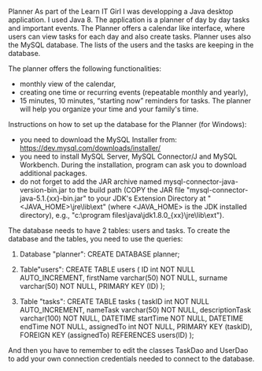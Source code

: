 Planner
As part of the Learn IT Girl I was developping a Java desktop application. I used Java 8. 
The application is a planner of day by day tasks and important events. The Planner offers a calendar like interface, where users can view tasks for each day and also create tasks. 
Planner uses also the MySQL database. The lists of the users and the tasks are keeping in the database. 

The planner offers the following functionalities:
- monthly view of the calendar,
- creating one time or recurring events (repeatable monthly and yearly),
- 15 minutes, 10 minutes, “starting now” reminders for tasks.
The planner will help you organize your time and your family's time.

 Instructions on how to set up the database for the Planner (for Windows):
- you need to download the MySQL Installer from: https://dev.mysql.com/downloads/installer/
- you need to install MySQL Server, MySQL Connector/J and MySQL Workbench. During the installation, program can ask you to download additional packages.
- do not forget to add the JAR archive named mysql-connector-java-version-bin.jar to the build path (COPY the JAR file "mysql-connector-java-5.1.{xx}-bin.jar" to your JDK's Extension Directory at "<JAVA_HOME>\jre\lib\ext" (where <JAVA_HOME> is the JDK installed directory), e.g., "c:\program files\java\jdk1.8.0_{xx}\jre\lib\ext"). 

The database needs to have 2 tables: users and tasks. 
To create the database and the tables, you need to use the queries:

1. Database "planner":
CREATE DATABASE planner;

2. Table"users": 
CREATE TABLE users (
    ID int NOT NULL AUTO_INCREMENT,
    firstName varchar(50) NOT NULL,
    surname	varchar(50) NOT NULL,
	PRIMARY KEY (ID)
);

3. Table "tasks":
CREATE TABLE tasks (
    taskID int NOT NULL AUTO_INCREMENT,
    nameTask varchar(50) NOT NULL,
	descriptionTask varchar(100) NOT NULL,
	DATETIME startTime NOT NULL,
	DATETIME endTime NOT NULL,
	assignedTo int NOT NULL,
    PRIMARY KEY (taskID),
    FOREIGN KEY (assignedTo) REFERENCES users(ID)
);

And then you have to remember to edit the classes TaskDao and UserDao to add your own connection credentials needed to connect to the database.
